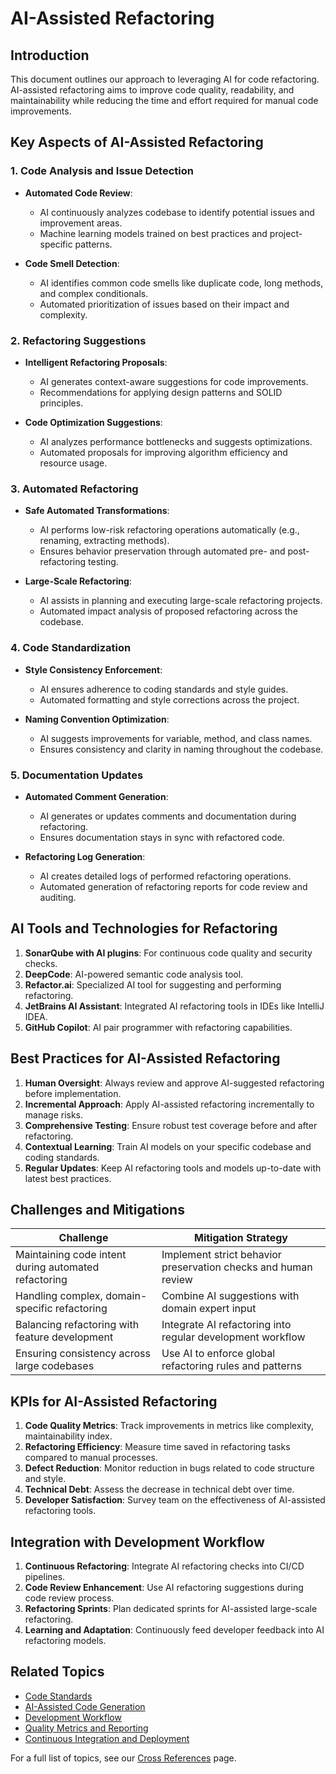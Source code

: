 # AI-Assisted Refactoring

## Introduction

This document outlines our approach to leveraging AI for code refactoring. AI-assisted refactoring aims to improve code quality, readability, and maintainability while reducing the time and effort required for manual code improvements.

## Key Aspects of AI-Assisted Refactoring

### 1. Code Analysis and Issue Detection

- **Automated Code Review**:
  - AI continuously analyzes codebase to identify potential issues and improvement areas.
  - Machine learning models trained on best practices and project-specific patterns.

- **Code Smell Detection**:
  - AI identifies common code smells like duplicate code, long methods, and complex conditionals.
  - Automated prioritization of issues based on their impact and complexity.

### 2. Refactoring Suggestions

- **Intelligent Refactoring Proposals**:
  - AI generates context-aware suggestions for code improvements.
  - Recommendations for applying design patterns and SOLID principles.

- **Code Optimization Suggestions**:
  - AI analyzes performance bottlenecks and suggests optimizations.
  - Automated proposals for improving algorithm efficiency and resource usage.

### 3. Automated Refactoring

- **Safe Automated Transformations**:
  - AI performs low-risk refactoring operations automatically (e.g., renaming, extracting methods).
  - Ensures behavior preservation through automated pre- and post-refactoring testing.

- **Large-Scale Refactoring**:
  - AI assists in planning and executing large-scale refactoring projects.
  - Automated impact analysis of proposed refactoring across the codebase.

### 4. Code Standardization

- **Style Consistency Enforcement**:
  - AI ensures adherence to coding standards and style guides.
  - Automated formatting and style corrections across the project.

- **Naming Convention Optimization**:
  - AI suggests improvements for variable, method, and class names.
  - Ensures consistency and clarity in naming throughout the codebase.

### 5. Documentation Updates

- **Automated Comment Generation**:
  - AI generates or updates comments and documentation during refactoring.
  - Ensures documentation stays in sync with refactored code.

- **Refactoring Log Generation**:
  - AI creates detailed logs of performed refactoring operations.
  - Automated generation of refactoring reports for code review and auditing.

## AI Tools and Technologies for Refactoring

1. **SonarQube with AI plugins**: For continuous code quality and security checks.
2. **DeepCode**: AI-powered semantic code analysis tool.
3. **Refactor.ai**: Specialized AI tool for suggesting and performing refactoring.
4. **JetBrains AI Assistant**: Integrated AI refactoring tools in IDEs like IntelliJ IDEA.
5. **GitHub Copilot**: AI pair programmer with refactoring capabilities.

## Best Practices for AI-Assisted Refactoring

1. **Human Oversight**: Always review and approve AI-suggested refactoring before implementation.
2. **Incremental Approach**: Apply AI-assisted refactoring incrementally to manage risks.
3. **Comprehensive Testing**: Ensure robust test coverage before and after refactoring.
4. **Contextual Learning**: Train AI models on your specific codebase and coding standards.
5. **Regular Updates**: Keep AI refactoring tools and models up-to-date with latest best practices.

## Challenges and Mitigations

| Challenge | Mitigation Strategy |
|-----------|---------------------|
| Maintaining code intent during automated refactoring | Implement strict behavior preservation checks and human review |
| Handling complex, domain-specific refactoring | Combine AI suggestions with domain expert input |
| Balancing refactoring with feature development | Integrate AI refactoring into regular development workflow |
| Ensuring consistency across large codebases | Use AI to enforce global refactoring rules and patterns |

## KPIs for AI-Assisted Refactoring

1. **Code Quality Metrics**: Track improvements in metrics like complexity, maintainability index.
2. **Refactoring Efficiency**: Measure time saved in refactoring tasks compared to manual processes.
3. **Defect Reduction**: Monitor reduction in bugs related to code structure and style.
4. **Technical Debt**: Assess the decrease in technical debt over time.
5. **Developer Satisfaction**: Survey team on the effectiveness of AI-assisted refactoring tools.

## Integration with Development Workflow

1. **Continuous Refactoring**: Integrate AI refactoring checks into CI/CD pipelines.
2. **Code Review Enhancement**: Use AI refactoring suggestions during code review process.
3. **Refactoring Sprints**: Plan dedicated sprints for AI-assisted large-scale refactoring.
4. **Learning and Adaptation**: Continuously feed developer feedback into AI refactoring models.

## Related Topics

- [Code Standards](../00_common/03_code_standards.md)
- [AI-Assisted Code Generation](01_code_generation.md)
- [Development Workflow](../02_development_process/02_development_workflow.md)
- [Quality Metrics and Reporting](../06_testing_strategy/05_quality_metrics_and_reporting.md)
- [Continuous Integration and Deployment](../05_optimization_and_security/04_security_risk_management.md#ci-cd-security)

For a full list of topics, see our [Cross References](../cross_references.md) page.
